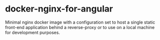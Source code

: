 # docker-nginx-for-angular

Minimal nginx docker image with a configuration set to host
a single static front-end application behind a reverse-proxy
or to use on a local machine for development purposes.
